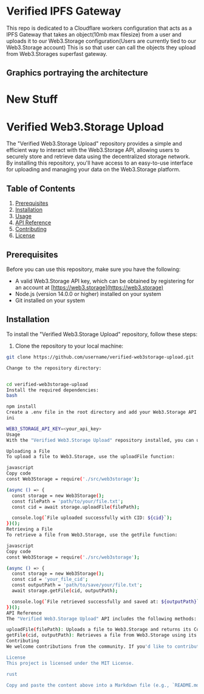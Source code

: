 # Verified IPFS Gateway

This repo is dedicated to a Cloudflare workers configuration that acts as a IPFS Gateway that takes an object(10mb max filesize) from a user and uploads it to our Web3.Storage configuration(Users are currently tied to our Web3.Storage account) This is so that user can call the objects they upload from Web3.Storages superfast gateway. 

## Graphics portraying the architecture

# New Stuff

# Verified Web3.Storage Upload

The "Verified Web3.Storage Upload" repository provides a simple and efficient way to interact with the Web3.Storage API, allowing users to securely store and retrieve data using the decentralized storage network. By installing this repository, you'll have access to an easy-to-use interface for uploading and managing your data on the Web3.Storage platform.

## Table of Contents

1. [Prerequisites](#prerequisites)
2. [Installation](#installation)
3. [Usage](#usage)
4. [API Reference](#api-reference)
5. [Contributing](#contributing)
6. [License](#license)

## Prerequisites

Before you can use this repository, make sure you have the following:

- A valid Web3.Storage API key, which can be obtained by registering for an account at [https://web3.storage](https://web3.storage)
- Node.js (version 14.0.0 or higher) installed on your system
- Git installed on your system

## Installation

To install the "Verified Web3.Storage Upload" repository, follow these steps:

1. Clone the repository to your local machine:

```bash
git clone https://github.com/username/verified-web3storage-upload.git
```

```bash
Change to the repository directory:


cd verified-web3storage-upload
Install the required dependencies:
bash

npm install
Create a .env file in the root directory and add your Web3.Storage API key:
ini

WEB3_STORAGE_API_KEY=<your_api_key>
Usage
With the "Verified Web3.Storage Upload" repository installed, you can use the API to upload and manage your data on Web3.Storage.

Uploading a File
To upload a file to Web3.Storage, use the uploadFile function:

javascript
Copy code
const Web3Storage = require('./src/web3storage');

(async () => {
  const storage = new Web3Storage();
  const filePath = 'path/to/your/file.txt';
  const cid = await storage.uploadFile(filePath);

  console.log(`File uploaded successfully with CID: ${cid}`);
})();
Retrieving a File
To retrieve a file from Web3.Storage, use the getFile function:

javascript
Copy code
const Web3Storage = require('./src/web3storage');

(async () => {
  const storage = new Web3Storage();
  const cid = 'your_file_cid';
  const outputPath = 'path/to/save/your/file.txt';
  await storage.getFile(cid, outputPath);

  console.log(`File retrieved successfully and saved at: ${outputPath}`);
})();
API Reference
The "Verified Web3.Storage Upload" API includes the following methods:

uploadFile(filePath): Uploads a file to Web3.Storage and returns its Content Identifier (CID).
getFile(cid, outputPath): Retrieves a file from Web3.Storage using its CID and saves it to the specified output path.
Contributing
We welcome contributions from the community. If you'd like to contribute to the "Verified Web3.Storage Upload" repository, please follow our contribution guidelines.

License
This project is licensed under the MIT License.

rust

Copy and paste the content above into a Markdown file (e.g., `README.md`) to
